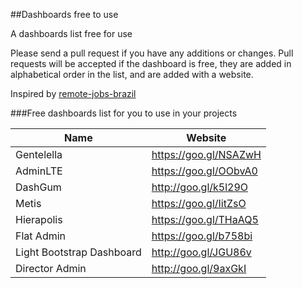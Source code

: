 ##Dashboards free to use

A dashboards list free for use

Please send a pull request if you have any additions or changes. Pull requests will be accepted if the dashboard is free, they are added in alphabetical order in the list, and are added with a website.

Inspired by [remote-jobs-brazil](https://github.com/lerrua/remote-jobs-brazil)

###Free dashboards list for you to use in your projects

Name | Website
------------ | -------
Gentelella | https://goo.gl/NSAZwH
AdminLTE | https://goo.gl/OObvA0
DashGum | http://goo.gl/k5l29O
Metis | https://goo.gl/IitZsO
Hierapolis | https://goo.gl/THaAQ5
Flat Admin | https://goo.gl/b758bi
Light Bootstrap Dashboard | http://goo.gl/JGU86v
Director Admin | http://goo.gl/9axGkI